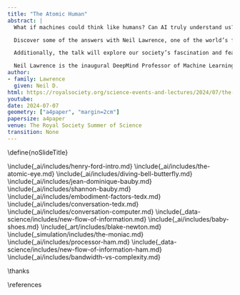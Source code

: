 ```yaml
---
title: "The Atomic Human"
abstract: |
  What if machines could think like humans? Can AI truly understand us? Ever wondered how AI will shape our future? 

  Discover some of the answers with Neil Lawrence, one of the world’s foremost experts in AI and machine learning. In this insightful talk, Neil Lawrence will reveal how AI serves as a powerful assistant to human intelligence, not a replacement. He will discuss the limits of AI in replicating human thought and its profound impact on society and information management.

  Additionally, the talk will explore our society’s fascination and fears about AI, examining its influence on human identity. Lawrence will give an overview of the current state of AI, the challenges we face, and the importance of transparency and data quality. This session will offer valuable insights into the real-world applications of AI and its future. 

  Neil Lawrence is the inaugural DeepMind Professor of Machine Learning at the University of Cambridge where he is also the academic lead of AI@Cam, the University’s flagship mission on AI. He has been working on machine learning models for over 25 years. He returned to academia in 2019 after three years as Director of Machine Learning at Amazon. He is also a Senior AI Fellow at the Alan Turing Institute, visiting Professor at the University of Sheffield and author of the book The Atomic Human - understanding ourselves in the age of AI.
author:
- family: Lawrence
  given: Neil D.
html: https://royalsociety.org/science-events-and-lectures/2024/07/the-atomic-human-friday/
youtube: 
date: 2024-07-07
geometry: ["a4paper", "margin=2cm"]
papersize: a4paper
venue: The Royal Society Summer of Science
transition: None
---
```

\define{noSlideTitle}

\include{_ai/includes/henry-ford-intro.md}
\include{_ai/includes/the-atomic-eye.md}
\include{_ai/includes/diving-bell-butterfly.md}
\include{_ai/includes/jean-dominique-bauby.md}
\include{_ai/includes/shannon-bauby.md}
\include{_ai/includes/embodiment-factors-tedx.md}
\include{_ai/includes/conversation-tedx.md}
\include{_ai/includes/conversation-computer.md}
\include{_data-science/includes/new-flow-of-information.md}
\include{_ai/includes/baby-shoes.md}
\include{_art/includes/blake-newton.md}
\include{_simulation/includes/the-moniac.md}
\include{_ai/includes/processor-ham.md}
\include{_data-science/includes/new-flow-of-information-ham.md}
\include{_ai/includes/bandwidth-vs-complexity.md}

\thanks

\references
